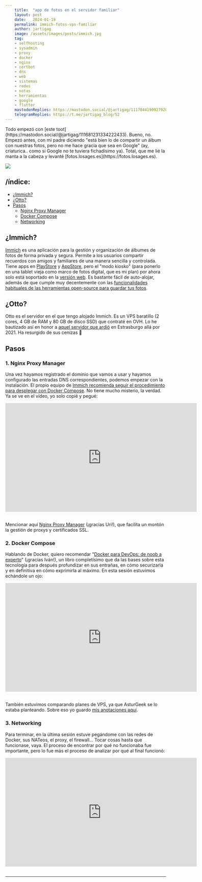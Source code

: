 ```yaml
---
    title:  "app de fotos en el servidor familiar"
    layout: post
    date:   2024-01-19
    permalink: immich-fotos-vps-familiar
    author: jartigag
    image: /assets/images/posts/immich.jpg
    tag:
    - selfhosting
    - sysadmin
    - proxy
    - docker
    - nginx
    - certbot
    - dns
    - web
    - sistemas
    - redes
    - notas
    - herramientas
    - google
    - flutter
    mastodonReplies: https://mastodon.social/@jartigag/111784419092792864
    telegramReplies: https://t.me/jartigag_blog/52
---
```


<script
  type="text/javascript" src="https://code.jquery.com/jquery-3.2.1.min.js"></script>
<link
  rel="stylesheet" media="all" href="{{site.baseurl}}/assets/css/scroll-video.css">
Todo empezó con [este toot](https://mastodon.social/@jartigag/111681231334222433).
Bueno, no.
Empezó antes, con mi padre diciendo "está bien lo de compartir un álbum con nuestras fotos, pero no me hace gracia que sea en Google" (ay, criaturica.. como si Google no te tuviera fichadísimo ya).
Total, que me lié la manta a la cabeza y levanté [fotos.losages.es](https://fotos.losages.es).

![]({{site.baseurl}}/assets/images/posts/immich.png)

## /índice:
  * [¿Immich?](#immich)
  * [¿Otto?](#otto)
  * [Pasos](#pasos)
    * [Nginx Proxy Manager](#1-nginx-proxy-manager)
    * [Docker Compose](#2-docker-compose)
    * [Networking](#3-networking)

## ¿Immich?
[Immich](https://github.com/immich-app/immich) es una aplicación para la gestión y organización de álbumes de fotos de forma privada y segura.
Permite a los usuarios compartir recuerdos con amigos y familiares de una manera sencilla y controlada.
Tiene apps en [PlayStore](https://play.google.com/store/apps/details?id=app.alextran.immich) y [AppStore](https://apps.apple.com/es/app/immich/id1613945652), pero el "modo kiosko" (para ponerlo en una tablet vieja como marco de fotos digital, que es mi plan) por ahora solo está soportado en la [versión web](https://demo.immich.app).
Es bastante fácil de auto-alojar, además de que cumple muy decentemente con las [funcionalidades habituales de las herramientas open-source para guardar tus fotos](https://meichthys.github.io/foss_photo_libraries/).

## ¿Otto?
Otto es el servidor en el que tengo alojado Immich. Es un VPS baratillo (2 cores, 4 GB de RAM y 80 GB de disco SSD) que contraté en OVH.
Lo he bautizado así en honor a [aquel servidor que ardió]({{site.baseurl}}/tenias-backup-no#la-nube-está-en-la-tierra) en Estrasburgo allá por 2021.
Ha resurgido de sus cenizas 💪

## Pasos

### 1. Nginx Proxy Manager

Una vez hayamos registrado el dominio que vamos a usar y hayamos configurado las entradas DNS correspondientes, podemos empezar con la instalación.
El propio equipo de [Immich recomienda seguir el procedimiento para desplegar con Docker Compose](https://immich.app/docs/install/docker-compose).
No tiene mucho misterio, la verdad.
Ya se ve en el vídeo, yo solo copié y pegué:

<div class="static-video-wrap">
  <div class="static-video">
    <div style="text-align:center">
      <iframe src="https://player.twitch.tv/?video=2020708595&parent=jartigag.blog&autoplay=false" frameborder="0" allowfullscreen gesture="media" height="340" width="600"></iframe>
    </div><br/>
  </div>
</div>

Mencionar aquí [Nginx Proxy Manager](https://nginxproxymanager.com/) (¡gracias Uri!), que facilita un montón la gestión de proxys y certificados SSL.

### 2. Docker Compose

Hablando de Docker, quiero recomendar "[Docker para DevOps: de noob a experto](http://dockerparadevops.com)" (¡gracias Iván!),
un libro completísimo que da las bases sobre esta tecnología para después profundizar en sus entrañas, en cómo securizarla y en definitiva en cómo exprimirla al máximo.
En esta sesión estuvimos echándole un ojo:

<div class="static-video-wrap">
  <div class="static-video">
    <div style="text-align:center">
      <iframe src="https://player.twitch.tv/?video=2022370382&parent=jartigag.blog&autoplay=false" frameborder="0" allowfullscreen gesture="media" height="340" width="600"></iframe>
    </div><br/>
  </div>
</div>

También estuvimos comparando planes de VPS, ya que AsturGeek se lo estaba planteando.
Sobre eso yo guardo [mis anotaciones aquí](https://javier.artiga.es/notas/vps).

### 3. Networking

Para terminar, en la última sesión estuve pegándome con las redes de Docker, sus NATeos, el proxy, el firewall...
Tocar cosas hasta que funcionase, vaya.
El proceso de encontrar por qué no funcionaba fue importante, pero lo fue más el proceso de analizar por qué al final funcionó:

<div class="static-video-wrap">
  <div class="static-video">
    <div style="text-align:center">
      <iframe src="https://player.twitch.tv/?video=2025847969&parent=jartigag.blog&autoplay=false" frameborder="0" allowfullscreen gesture="media" height="340" width="600"></iframe>
    </div><br/>
  </div>
</div>

---
<script
  type="text/javascript" src="{{site.baseurl}}/assets/js/scroll-video.js"></script>
